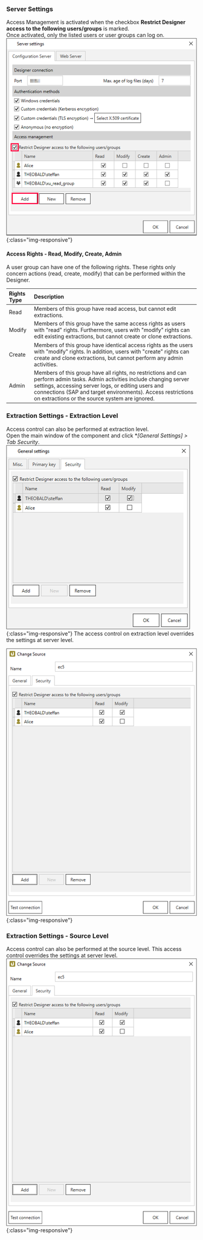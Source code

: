### Server Settings
Access Management is activated when the checkbox **Restrict Designer access to the following users/groups** is marked. <br>
Once activated, only the listed users or user groups can log on.
![Server-Settings_](/img/content/Server-Settings.png){:class="img-responsive"}

#### Access Rights - Read, Modify, Create, Admin
A user group can have one of the following rights. These rights only concern actions (read, create, modify) that can be performed within the Designer. 

|Rights Type | Description| 
| :--------  | :-------|
|Read | Members of this group have read access, but cannot edit extractions.|
|Modify | Members of this group have the same access rights as users with "read" rights. Furthermore, users with "modify" rights can edit existing extractions, but cannot create or clone extractions.|
|Create |  Members of this group have identical access rights as the users with "modify" rights. In addition, users with "create" rights can create and clone extractions, but cannot perform any admin activities.|
| Admin| Members of this group have all rights, no restrictions and can perform admin tasks. Admin activities include changing server settings, accessing server logs, or editing users and connections (SAP and target environments). Access restrictions on extractions or the source system are ignored.|



### Extraction Settings - Extraction Level
Access control can also be performed at extraction level. <br>
Open the main window of the component and click **[General Settings] > Tab *Security**.
![Extraction-Settings_](/img/content/XU_Extraction_Security3.png){:class="img-responsive"}
The access control on extraction level overrides the settings at server level.

![Server-Settings_](/img/content/XU_Extraction_Security.png){:class="img-responsive"}


### Extraction Settings - Source Level
Access control can also be performed at the source level. This access control overrides the settings at server level.
![Server-Settings_](/img/content/XU_Extraction_Security2.png){:class="img-responsive"}



